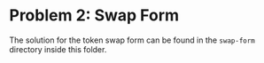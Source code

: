 # Problem 2: Swap Form

The solution for the token swap form can be found in the `swap-form` directory inside this folder.

